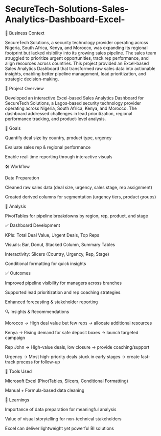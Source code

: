 # SecureTech-Solutions-Sales-Analytics-Dashboard-Excel-

🏬 Business Context

SecureTech Solutions, a security technology provider operating across Nigeria, South Africa, Kenya, and Morocco, was expanding its regional footprint but lacked visibility into its growing sales pipeline. The sales team struggled to prioritize urgent opportunities, track rep performance, and align resources across countries.
This project provided an Excel-based Sales Analytics Dashboard that transformed raw sales data into actionable insights, enabling better pipeline management, lead prioritization, and strategic decision-making.

📌 Project Overview

Developed an interactive Excel-based Sales Analytics Dashboard for SecureTech Solutions, a Lagos-based security technology provider operating across Nigeria, South Africa, Kenya, and Morocco. The dashboard addressed challenges in lead prioritization, regional performance tracking, and product-level analysis.

🎯 Goals

Quantify deal size by country, product type, urgency

Evaluate sales rep & regional performance

Enable real-time reporting through interactive visuals

🛠️ Workflow

Data Preparation

Cleaned raw sales data (deal size, urgency, sales stage, rep assignment)

Created derived columns for segmentation (urgency tiers, product groups)

🔹 Analysis

PivotTables for pipeline breakdowns by region, rep, product, and stage

✅ Dashboard Development

KPIs: Total Deal Value, Urgent Deals, Top Reps

Visuals: Bar, Donut, Stacked Column, Summary Tables

Interactivity: Slicers (Country, Urgency, Rep, Stage)

Conditional formatting for quick insights

✅ Outcomes

Improved pipeline visibility for managers across branches

Supported lead prioritization and rep coaching strategies

Enhanced forecasting & stakeholder reporting

🔍 Insights & Recommendations

Morocco → High deal value but few reps → allocate additional resources

Kenya → Rising demand for safe deposit boxes → launch targeted campaign

Rep John → High-value deals, low closure → provide coaching/support

Urgency → Most high-priority deals stuck in early stages → create fast-track process for follow-up

📁 Tools Used

Microsoft Excel (PivotTables, Slicers, Conditional Formatting)

Manual + Formula-based data cleaning

🚀 Learnings

Importance of data preparation for meaningful analysis

Value of visual storytelling for non-technical stakeholders

Excel can deliver lightweight yet powerful BI solutions
